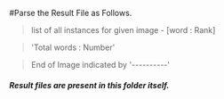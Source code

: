 #Parse the Result File as Follows.

> list of all instances for given image - [word : Rank]

> 'Total words :  Number'

> End of Image indicated by '----------'

##### Result files are present in this folder itself.
